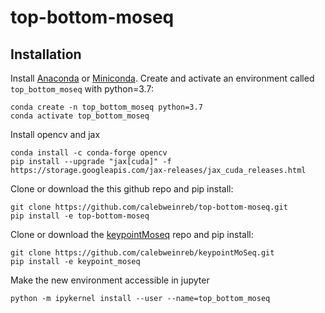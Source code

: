 # top-bottom-moseq


## Installation

Install [Anaconda](https://docs.anaconda.com/anaconda/install/index.html) or [Miniconda](https://docs.conda.io/en/latest/miniconda.html). Create and activate an environment called `top_bottom_moseq` with python=3.7:
```
conda create -n top_bottom_moseq python=3.7
conda activate top_bottom_moseq
```

Install opencv and jax
```
conda install -c conda-forge opencv
pip install --upgrade "jax[cuda]" -f https://storage.googleapis.com/jax-releases/jax_cuda_releases.html
```

Clone or download the this github repo and pip install:
```
git clone https://github.com/calebweinreb/top-bottom-moseq.git
pip install -e top-bottom-moseq
```

Clone or download the [keypointMoseq](https://github.com/calebweinreb/keypointMoSeq) repo and pip install:
```
git clone https://github.com/calebweinreb/keypointMoSeq.git
pip install -e keypoint_moseq
```

Make the new environment accessible in jupyter 
```
python -m ipykernel install --user --name=top_bottom_moseq
```
